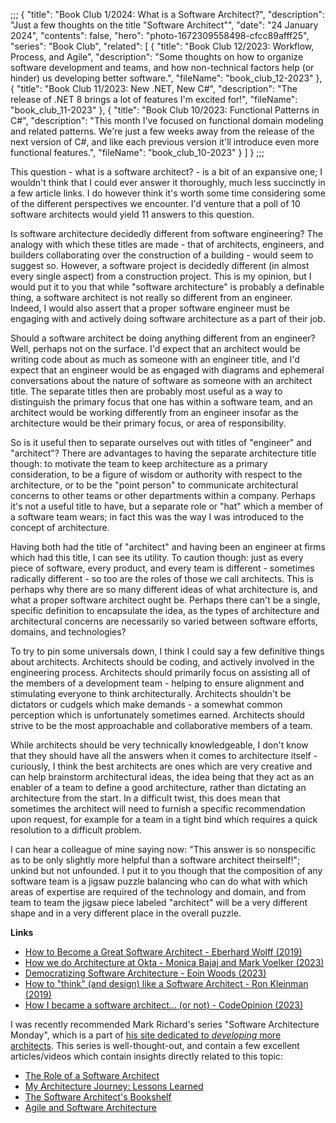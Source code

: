 ;;;
{
	"title": "Book Club 1/2024: What is a Software Architect?",
	"description": "Just a few thoughts on the title \"Software Architect\"",
	"date": "24 January 2024",
	"contents": false,
	"hero": "photo-1672309558498-cfcc89afff25",
	"series": "Book Club",
    "related": [
		{ "title": "Book Club 12/2023: Workflow, Process, and Agile", "description": "Some thoughts on how to organize software development and teams, and how non-technical factors help (or hinder) us developing better software.", "fileName": "book_club_12-2023" },
		{ "title": "Book Club 11/2023: New .NET, New C#", "description": "The release of .NET 8 brings a lot of features I'm excited for!", "fileName": "book_club_11-2023" },
		{ "title": "Book Club 10/2023: Functional Patterns in C#", "description": "This month I've focused on functional domain modeling and related patterns. We're just a few weeks away from the release of the next version of C#, and like each previous version it'll introduce even more functional features.", "fileName": "book_club_10-2023" }
	]
}
;;;

This question - what is a software architect? - is a bit of an expansive one; I wouldn't think that I could ever answer it thoroughly, much less succinctly in a few article links. I do however think it's worth some time considering some of the different perspectives we encounter. I'd venture that a poll of 10 software architects would yield 11 answers to this question.

Is software architecture decidedly different from software engineering? The analogy with which these titles are made - that of architects, engineers, and builders collaborating over the construction of a building - would seem to suggest so. However, a software project is decidedly different (in almost every single aspect) from a construction project. This is my opinion, but I would put it to you that while "software architecture" is probably a definable thing, a software architect is not really so different from an engineer. Indeed, I would also assert that a proper software engineer must be engaging with and actively doing software architecture as a part of their job.

Should a software architect be doing anything different from an engineer? Well, perhaps not on the surface. I'd expect that an architect would be writing code about as much as someone with an engineer title, and I'd expect that an engineer would be as engaged with diagrams and ephemeral conversations about the nature of software as someone with an architect title. The separate titles then are probably most useful as a way to distinguish the primary focus that one has within a software team, and an architect would be working differently from an engineer insofar as the architecture would be their primary focus, or area of responsibility.

So is it useful then to separate ourselves out with titles of "engineer" and "architect"? There are advantages to having the separate architecture title though: to motivate the team to keep architecture as a primary consideration, to be a figure of wisdom or authority with respect to the architecture, or to be the "point person" to communicate architectural concerns to other teams or other departments within a company. Perhaps it's not a useful title to have, but a separate role or "hat" which a member of a software team wears; in fact this was the way I was introduced to the concept of architecture.

Having both had the title of "architect" and having been an engineer at firms which had this title, I can see its utility. To caution though: just as every piece of software, every product, and every team is different - sometimes radically different - so too are the roles of those we call architects. This is perhaps why there are so many different ideas of what architecture is, and what a proper software architect ought be. Perhaps there can't be a single, specific definition to encapsulate the idea, as the types of architecture and architectural concerns are necessarily so varied between software efforts, domains, and technologies?

To try to pin some universals down, I think I could say a few definitive things about architects. Architects should be coding, and actively involved in the engineering process. Architects should primarily focus on assisting all of the members of a development team - helping to ensure alignment and stimulating everyone to think architecturally. Architects shouldn't be dictators or cudgels which make demands - a somewhat common perception which is unfortunately sometimes earned. Architects should strive to be the most approachable and collaborative members of a team.

While architects should be very technically knowledgeable, I don't know that they should have all the answers when it comes to architecture itself - curiously, I think the best architects are ones which are very creative and can help brainstorm architectural ideas, the idea being that they act as an enabler of a team to define a good architecture, rather than dictating an architecture from the start. In a difficult twist, this does mean that sometimes the architect will need to furnish a specific recommendation upon request, for example for a team in a tight bind which requires a quick resolution to a difficult problem.

I can hear a colleague of mine saying now: "This answer is so nonspecific as to be only slightly more helpful than a software architect theirself!"; unkind but not unfounded. I put it to you though that the composition of any software team is a jigsaw puzzle balancing who can do what with which areas of expertise are required of the technology and domain, and from team to team the jigsaw piece labeled "architect" will be a very different shape and in a very different place in the overall puzzle.

**Links**

* [How to Become a Great Software Architect - Eberhard Wolff (2019)](https://www.youtube.com/watch?v=v_nhv6aY1Kg)
* [How we do Architecture at Okta - Monica Bajaj and Mark Voelker (2023)](https://www.youtube.com/watch?v=asoVNjGoFOM)
* [Democratizing Software Architecture - Eoin Woods (2023)](https://www.youtube.com/watch?v=nchRmYvUf2Y&list=PLEx5khR4g7PJELLTYwXZHcimWAwTUaWGA)
* [How to "think" (and design) like a Software Architect - Ron Kleinman (2019)](https://www.youtube.com/watch?v=mCM6QVHD08c)
* [How I became a software architect... (or not) - CodeOpinion (2023)](https://www.youtube.com/watch?v=6j-PyJ1tFn8)

I was recently recommended Mark Richard's series "Software Architecture Monday", which is a part of [his site dedicated to _developing_ more architects](https://developertoarchitect.com/). This series is well-thought-out, and contain a few excellent articles/videos which contain insights directly related to this topic:

* [The Role of a Software Architect](https://developertoarchitect.com/lessons/lesson108.html)
* [My Architecture Journey: Lessons Learned ](https://developertoarchitect.com/lessons/lesson100.html)
* [The Software Architect's Bookshelf](https://developertoarchitect.com/lessons/lesson54.html)
* [Agile and Software Architecture](https://developertoarchitect.com/lessons/lesson30.html)